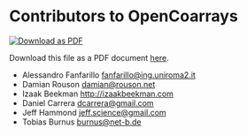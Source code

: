 Contributors to OpenCoarrays
============================

[![Download as PDF][pdf img]](http://md2pdf.herokuapp.com/sourceryinstitute/opencoarrays/blob/master/AUTHORS.pdf)

Download this file as a PDF document
[here](http://md2pdf.herokuapp.com/sourceryinstitute/opencoarrays/blob/master/AUTHORS.pdf).

 - Alessandro Fanfarillo  <fanfarillo@ing.uniroma2.it>
 - Damian Rouson  <damian@rouson.net>
 - Izaak Beekman  <http://izaakbeekman.com>
 - Daniel Carrera  <dcarrera@gmail.com>
 - Jeff Hammond  <jeff.science@gmail.com>
 - Tobias Burnus  <burnus@net-b.de>

[I think we're missing a number of people here]:#
[@naveen-rn?]:#
[@raul-nasner?]:#
[Others:]:#

[Links]:#
[pdf img]: https://img.shields.io/badge/PDF-AUTHORS.md-6C2DC7.svg?style=flat-square "Download as PDF"
